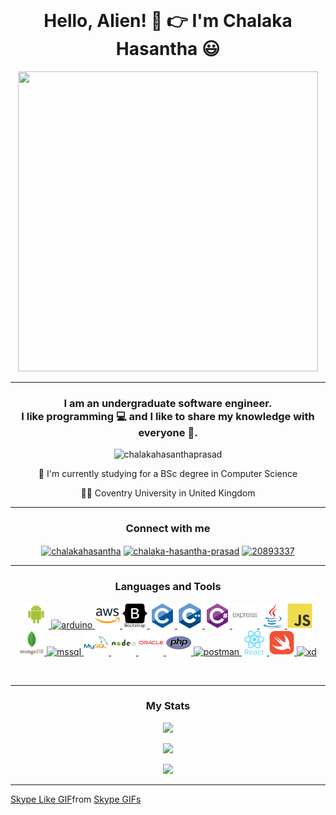 <br>
<h1 align="center">Hello, Alien! 👋 👉 I'm Chalaka Hasantha 😃</h1>

<div id="header" align="center">
  <img src="https://media.giphy.com/media/gjrYDwbjnK8x36xZIO/giphy.gif"  width="480" height="480"/>
</div>
<hr>
<h3 align="center">I am an undergraduate software engineer.<br> I like programming 💻 and I like to share my knowledge with everyone 🙂.</h3>

<p align="center"> <img src="https://komarev.com/ghpvc/?username=chalakahasanthaprasad&label=Profile%20views&color=0e75b6&style=flat" alt="chalakahasanthaprasad" /> </p>

<p align="center"> 🌱 I'm currently studying for a BSc degree in Computer Science </p> 
<p align="center"> 👨‍🎓 Coventry University in United Kingdom </p>

<hr>
<h3 align="center">Connect with me</h3>
<p align="center">
<a href="https://twitter.com/chalakahasantha" target="blank"><img align="center" src="https://raw.githubusercontent.com/rahuldkjain/github-profile-readme-generator/master/src/images/icons/Social/twitter.svg" alt="chalakahasantha" height="30" width="40" /></a>
<a href="https://linkedin.com/in/chalaka-hasantha-prasad" target="blank"><img align="center" src="https://raw.githubusercontent.com/rahuldkjain/github-profile-readme-generator/master/src/images/icons/Social/linked-in-alt.svg" alt="chalaka-hasantha-prasad" height="30" width="40" /></a>
<a href="https://stackoverflow.com/users/20893337" target="blank"><img align="center" src="https://raw.githubusercontent.com/rahuldkjain/github-profile-readme-generator/master/src/images/icons/Social/stack-overflow.svg" alt="20893337" height="30" width="40" /></a>
</p>
<hr>
<h3 align="center">Languages and Tools</h3>
<p align="center"> <a href="https://developer.android.com" target="_blank" rel="noreferrer"> <img src="https://raw.githubusercontent.com/devicons/devicon/master/icons/android/android-original-wordmark.svg" alt="android" width="40" height="40"/> </a> <a href="https://www.arduino.cc/" target="_blank" rel="noreferrer"> <img src="https://cdn.worldvectorlogo.com/logos/arduino-1.svg" alt="arduino" width="40" height="40"/> </a> <a href="https://aws.amazon.com" target="_blank" rel="noreferrer"> <img src="https://raw.githubusercontent.com/devicons/devicon/master/icons/amazonwebservices/amazonwebservices-original-wordmark.svg" alt="aws" width="40" height="40"/> </a> <a href="https://getbootstrap.com" target="_blank" rel="noreferrer"> <img src="https://raw.githubusercontent.com/devicons/devicon/master/icons/bootstrap/bootstrap-plain-wordmark.svg" alt="bootstrap" width="40" height="40"/> </a> <a href="https://www.cprogramming.com/" target="_blank" rel="noreferrer"> <img src="https://raw.githubusercontent.com/devicons/devicon/master/icons/c/c-original.svg" alt="c" width="40" height="40"/> </a> <a href="https://www.w3schools.com/cpp/" target="_blank" rel="noreferrer"> <img src="https://raw.githubusercontent.com/devicons/devicon/master/icons/cplusplus/cplusplus-original.svg" alt="cplusplus" width="40" height="40"/> </a> <a href="https://www.w3schools.com/cs/" target="_blank" rel="noreferrer"> <img src="https://raw.githubusercontent.com/devicons/devicon/master/icons/csharp/csharp-original.svg" alt="csharp" width="40" height="40"/> </a> <a href="https://expressjs.com" target="_blank" rel="noreferrer"> <img src="https://raw.githubusercontent.com/devicons/devicon/master/icons/express/express-original-wordmark.svg" alt="express" width="40" height="40"/> </a> <a href="https://www.java.com" target="_blank" rel="noreferrer"> <img src="https://raw.githubusercontent.com/devicons/devicon/master/icons/java/java-original.svg" alt="java" width="40" height="40"/> </a> <a href="https://developer.mozilla.org/en-US/docs/Web/JavaScript" target="_blank" rel="noreferrer"> <img src="https://raw.githubusercontent.com/devicons/devicon/master/icons/javascript/javascript-original.svg" alt="javascript" width="40" height="40"/> </a> <a href="https://www.mongodb.com/" target="_blank" rel="noreferrer"> <img src="https://raw.githubusercontent.com/devicons/devicon/master/icons/mongodb/mongodb-original-wordmark.svg" alt="mongodb" width="40" height="40"/> </a> <a href="https://www.microsoft.com/en-us/sql-server" target="_blank" rel="noreferrer"> <img src="https://www.svgrepo.com/show/303229/microsoft-sql-server-logo.svg" alt="mssql" width="40" height="40"/> </a> <a href="https://www.mysql.com/" target="_blank" rel="noreferrer"> <img src="https://raw.githubusercontent.com/devicons/devicon/master/icons/mysql/mysql-original-wordmark.svg" alt="mysql" width="40" height="40"/> </a> <a href="https://nodejs.org" target="_blank" rel="noreferrer"> <img src="https://raw.githubusercontent.com/devicons/devicon/master/icons/nodejs/nodejs-original-wordmark.svg" alt="nodejs" width="40" height="40"/> </a> <a href="https://www.oracle.com/" target="_blank" rel="noreferrer"> <img src="https://raw.githubusercontent.com/devicons/devicon/master/icons/oracle/oracle-original.svg" alt="oracle" width="40" height="40"/> </a> <a href="https://www.php.net" target="_blank" rel="noreferrer"> <img src="https://raw.githubusercontent.com/devicons/devicon/master/icons/php/php-original.svg" alt="php" width="40" height="40"/> </a> <a href="https://postman.com" target="_blank" rel="noreferrer"> <img src="https://www.vectorlogo.zone/logos/getpostman/getpostman-icon.svg" alt="postman" width="40" height="40"/> </a> <a href="https://reactjs.org/" target="_blank" rel="noreferrer"> <img src="https://raw.githubusercontent.com/devicons/devicon/master/icons/react/react-original-wordmark.svg" alt="react" width="40" height="40"/> </a> <a href="https://developer.apple.com/swift/" target="_blank" rel="noreferrer"> <img src="https://raw.githubusercontent.com/devicons/devicon/master/icons/swift/swift-original.svg" alt="swift" width="40" height="40"/> </a> <a href="https://www.adobe.com/products/xd.html" target="_blank" rel="noreferrer"> <img src="https://cdn.worldvectorlogo.com/logos/adobe-xd.svg" alt="xd" width="40" height="40"/> </a> </p>
<br>
<hr>
<h3 align="center">My Stats</h3>
<p align="center">
    <img src="http://github-readme-streak-stats.herokuapp.com?user=chalakahasanthaprasad&count_private=true&theme=tokyonight"/>
</p>

<p align="center">
    <img src="https://github-readme-stats.vercel.app/api?username=chalakahasanthaprasad&count_private=true&show_icons=true&theme=radical"/>
</p>

<p align="center">
    <img src="https://github-readme-stats.vercel.app/api/top-langs/?username=chalakahasanthaprasad&count_private=true&layout=compact&theme=dark#gh-dark-mode-only"/>
</p>
<hr>
<div class="tenor-gif-embed" data-postid="18425885" data-share-method="host" data-aspect-ratio="1" data-width="100%"><a href="https://tenor.com/view/skype-like-emoji-emoticon-facepalm-gif-18425885">Skype Like GIF</a>from <a href="https://tenor.com/search/skype-gifs">Skype GIFs</a></div> <script type="text/javascript" async src="https://tenor.com/embed.js"></script>
<br>
